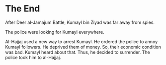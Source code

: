 The End
=======

After Deer al-Jamajum Battle, Kumayl bin Ziyad was far away from spies.

The police were looking for Kumayl everywhere.

Al-Hajjaj used a new way to arrest Kumayl. He ordered the police to
annoy Kumayl followers. He deprived them of money. So, their economic
condition was bad. Kumayl heard about that. Thus, he decided to
surrender. The police took him to al-Hajjaj.



